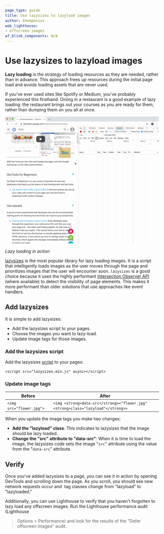 ```yaml
---
page_type: guide
title: Use lazysizes to lazyload images
author: khempenius
web_lighthouse:
- offscreen-images
wf_blink_components: N/A
---
```


# Use lazysizes to lazyload images

**Lazy loading** is the strategy of loading resources as they are needed, rather
than in advance. This approach frees up resources during the initial page load
and avoids loading assets that are never used. 

If you've ever used sites like Spotify or Medium, you've probably experienced
this firsthand. Dining in a restaurant is a good example of lazy loading: the
restaurant brings out your courses as you are ready for them, rather than
dumping them on you all at once.

![image](./lazy-load-image.gif)

_Lazy loading in action_

[lazysizes](https://github.com/aFarkas/lazysizes) is the most popular library
for lazy loading images. It is a script that intelligently loads images as the
user moves through the page and prioritizes images that the user will encounter
soon. `lazysizes` is a good choice because it uses the highly performant
[Intersection Observer API](https://developer.mozilla.org/en-US/docs/Web/API/Intersection_Observer_API)
(where available) to detect the visibility of page elements. This makes it more
performant than older solutions that use approaches like event handlers.

## Add lazysizes

It is simple to add lazysizes:

+  Add the lazysizes script to your pages.
+  Choose the images you want to lazy-load.
+  Update image tags for those images.

### Add the lazysizes script

Add the lazysizes
[script](https://github.com/aFarkas/lazysizes/blob/gh-pages/lazysizes.min.js) to
your pages:

    <script src="lazysizes.min.js" async></script>
### Update image tags

| Before  | After |
|---------|----------------|
| `<img src="flower.jpg">` | `<img <strong>data-src</strong>="flower.jpg" <strong>class="lazyload"</strong>>` |

When you update the image tags you make two changes:

+  **Add the "lazyload" class**: This indicates to lazysizes that the
    image should be lazy loaded.
+  **Change the "src" attribute to "data-src"**: When it is time to load the
    image, the lazysizes code sets the image "`src`" attribute using the value
    from the "`data-src`" attribute.

## Verify

Once you've added lazysizes to a page, you can see it in action by opening
DevTools and scrolling down the page. As you scroll, you should see new network
requests occur and  <img> tag classes change from "lazyload" to "lazyloaded."

Additionally, you can use Lighthouse to verify that you haven't forgotten to
lazy load any offscreen images. Run the Lighthouse performance audit (Lighthouse
> Options > Performance) and look for the results of the "Defer offscreen
images" audit.

